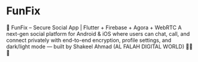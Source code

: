 # FunFix
🎯 FunFix – Secure Social App | Flutter + Firebase + Agora + WebRTC A next-gen social platform for Android & iOS where users can chat, call, and connect privately with end-to-end encryption, profile settings, and dark/light mode — built by Shakeel Ahmad (AL FALAH DIGITAL WORLD) 💬🔐🌙
